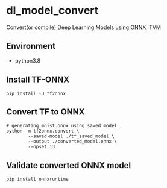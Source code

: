 # dl_model_convert
Convert(or compile) Deep Learning Models using ONNX, TVM

## Environment
- python3.8

## Install TF-ONNX
```
pip install -U tf2onnx
```
## Convert TF to ONNX
```
# generating mnist.onnx using saved_model
python -m tf2onnx.convert \
        --saved-model ./tf_saved_model \
        --output ./converted_model.onnx \
        --opset 13
```

## Validate converted ONNX model
```
pip install onnxruntime
```
